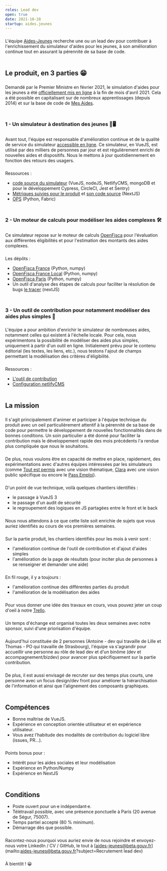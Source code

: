 ```yaml
---
roles: Lead dev
open: true
date: 2021-10-28
startup: aides.jeunes
---
```


L'équipe [Aides-Jeunes](https://beta.gouv.fr/startups/aides.jeunes.html) recherche une ou un lead dev pour contribuer à l'enrichissement du simulateur d'aides pour les jeunes, à son amélioration continue tout en assurant la pérennité de sa base de code.

<!--more-->

<style type="text/css">
p {
      margin: 1.5rem 0 0 0;
}

h2, h3 {
      margin: 3rem 0 1rem 0;
}
</style>

## Le produit, en 3 parties 😁

Demandé par le Premier Ministre en février 2021, le simulation d'aides pour les jeunes a été [officiellement mis en ligne](https://twitter.com/JeanCASTEX/status/1387065585859715074) à la fin de mois d'avril 2021. Cela a été possible en capitalisant sur de nombreux apprentissages (depuis 2014) et sur la base de code de [Mes Aides](https://beta.gouv.fr/startups/mes-aides.html).

### 1 - Un simulateur à destination des jeunes 📱🖥

Avant tout, l'équipe est responsable d'amélioration continue et de la qualité de service du simulateur [accessible en ligne](https://mes-aides.1jeune1solution.beta.gouv.fr/). Ce simulateur, en VueJS, est utilisé par des milliers de personnes par jour et est régulièrement enrichi de nouvelles aides et dispositifs. Nous le mettons à jour quotidiennement en fonction des retours des usagers.

Ressources :
- [code source du simulateur](https://github.com/betagouv/aides-jeunes) (VueJS, nodeJS, NetlifyCMS, mongoDB et pour le développement Cypress, CircleCI, Jest et Sentry)
- [Métriques suivies pour le produit](https://betagouv.github.io/mes-aides-analytics/) et [son code source](https://github.com/betagouv/mes-aides-analytics/) (NextJS)
- [OPS](https://github.com/betagouv/aides-jeunes-ops/) (Python, Fabric)


### 2 - Un moteur de calculs pour modéliser les aides complexes 🛠

Ce simulateur repose sur le moteur de calculs [OpenFisca](https://openfisca.org/) pour l'évaluation aux différentes éligibilités et pour l'estimation des montants des aides complexes.

Les dépôts :
- [OpenFisca France](https://github.com/openfisca/openfisca-france) (Python, numpy)
- [OpenFisca France Local](https://github.com/openfisca/openfisca-france-local) (Python, numpy)
- [OpenFisca Paris](https://github.com/openfisca/openfisca-paris) (Python, numpy)
- Un outil d'analyse des étapes de calculs pour faciliter la résolution de bugs [le tracer](https://github.com/openfisca/tracer/) (nextJS)


### 3 - Un outil de contribution pour notamment modéliser des aides plus simples 📝

L'équipe a pour ambition d'enrichir le simulateur de nombreuses aides, notamment celles qui existent à l'échelle locale. Pour cela, nous expérimentons la possibilité de modéliser des aides plus simples, uniquement à partir d'un outil en ligne. Initialement prévu pour le contenu éditorial (les textes, les liens, etc.), nous testons l'ajout de champs permettant la modélisation des critères d'éligibilité.

Ressources :
- [L'outil de contribution](https://contribuer-aides-jeunes.netlify.app/)
- [Configuration netlifyCMS](https://github.com/betagouv/aides-jeunes/blob/master/contribuer/public/admin/config.yml)



## La mission

Il s'agit principalement d'animer et participer à l'équipe technique du produit avec un oeil particulièrement attentif à la pérennité de sa base de code pour permettre le développement de nouvelles fonctionnalités dans de bonnes conditions. Un soin particulier a été donné pour faciliter la contribution mais le développement rapide des mois précédents l'a rendue plus compliquée que nous le souhaitons.


De plus, nous voulons être en capacité de mettre en place, rapidement, des expérimentations avec d'autres équipes intéressées par les simulateurs (comme [Tout est permis](http://beta.gouv.fr/startups/tout-est-permis.html) avec une vision thématique, [Clara](https://beta.gouv.fr/startups/clara.html) avec une vision public spécifique ou encore le [Pass Emploi](https://beta.gouv.fr/startups/pass-emploi.html)).


D'un point de vue technique, voilà quelques chantiers identifiés :
- le passage à VueJS 3
- le passage d'un audit de sécurité
- le regroupement des logiques en JS partagées entre le front et le back

Nous nous attendons à ce que cette liste soit enrichie de sujets que vous auriez identifiés au cours de vos premières semaines.


Sur la partie produit, les chantiers identifiés pour les mois à venir sont :
- l'amélioration continue de l'outil de contribution et d'ajout d'aides simples
- l'amélioration de la page de résultats (pour inciter plus de personnes à se renseigner et demander une aide)


En fil rouge, il y a toujours :
- l'amélioration continue des différentes parties du produit
- l'amélioration de la modélisation des aides


Pour vous donner une idée des travaux en cours, vous pouvez jeter un coup d'oeil à notre [Trello](https://trello.com/b/b3tqaHSD/aides-jeunes).

Un temps d'échange est organisé toutes les deux semaines avec notre sponsor, suivi d'une priorisation d'équipe.

Aujourd'hui constituée de 2 personnes (Antoine - dev qui travaille de Lille et Thomas - PO qui travaille de Strasbourg), l'équipe va s'agrandir pour accueillir une personne au rôle de lead dev et d'un binôme (dev et accompagnement/bizdev) pour avancer plus spécifiquement sur la partie contribution.

De plus, il est aussi envisagé de recruter sur des temps plus courts, une personne avec un focus design/dev front pour améliorer la hiérarchisation de l'information et ainsi que l'alignement des composants graphiques.


## Compétences

- Bonne maîtrise de VueJS.
- Expérience en conception orientée utilisateur et en expérience utilisateur.
- Vous avez l’habitude des modalités de contribution du logiciel libre (issues, PR…).


Points bonus pour :
- Intérêt pour les aides sociales et leur modélisation
- Expérience en Python/Numpy
- Expérience en NextJS


## Conditions

- Poste ouvert pour un·e indépendant·e.
- Télétravail possible, avec une présence ponctuelle à Paris (20 avenue de Ségur, 75007).
- Temps partiel accepté (80 % minimum).
- Démarrage dès que possible.

Racontez-nous pourquoi vous auriez envie de nous rejoindre et envoyez-nous votre LinkedIn / CV / GitHub, le tout à [aides-jeunes@beta.gouv.fr](mailto:aides-jeunes@beta.gouv.fr?subject=Recrutement lead dev)

À bientôt ! 😀
